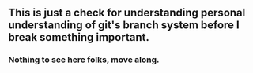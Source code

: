 ## This is just a check for understanding personal understanding of git's branch system before I break something important.

### Nothing to see here folks, move along.